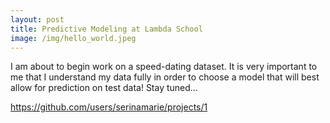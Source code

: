 ```yaml
---
layout: post
title: Predictive Modeling at Lambda School
image: /img/hello_world.jpeg
---
```


I am about to begin work on a speed-dating dataset. It is very important to me that I understand my data fully in order to choose a model that will best allow for prediction on test data! Stay tuned...

https://github.com/users/serinamarie/projects/1
